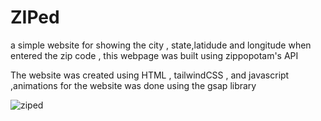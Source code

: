 # ZIPed
a simple website for showing the city , state,latidude and longitude when entered the zip code , this webpage was built using zippopotam's API <br>

The website was created using HTML , tailwindCSS , and javascript ,animations for the website was done using the gsap library <br>


![ziped](https://user-images.githubusercontent.com/98420696/233858523-924255d3-7751-402d-a022-ce70fe5a7751.png)
